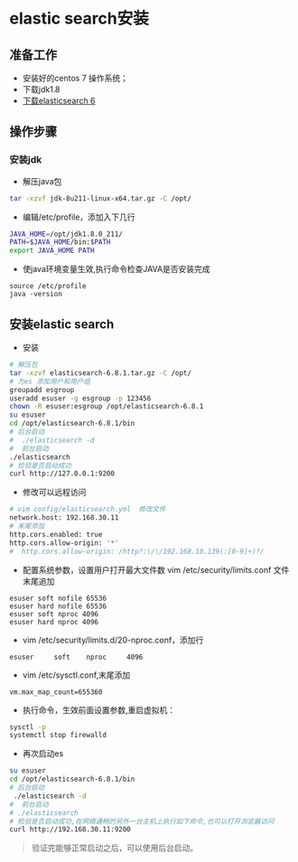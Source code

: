 # elastic search安装

## 准备工作

* 安装好的centos 7 操作系统；
* 下载jdk1.8
* [下载elasticsearch 6](https://artifacts.elastic.co/downloads/elasticsearch/elasticsearch-6.8.1.tar.gz) 


## 操作步骤

### 安装jdk 

* 解压java包

```bash
tar -xzvf jdk-8u211-linux-x64.tar.gz -C /opt/
```

* 编辑/etc/profile，添加入下几行

```bash
JAVA_HOME=/opt/jdk1.8.0_211/
PATH=$JAVA_HOME/bin:$PATH
export JAVA_HOME PATH
```

* 使java环境变量生效,执行命令检查JAVA是否安装完成   
```
source /etc/profile
java -version
```


## 安装elastic search 

* 安装 

```bash
# 解压包
tar -xzvf elasticsearch-6.8.1.tar.gz -C /opt/
# 为es 添加用户和用户组
groupadd esgroup
useradd esuser -g esgroup -p 123456
chown -R esuser:esgroup /opt/elasticsearch-6.8.1
su esuser
cd /opt/elasticsearch-6.8.1/bin
# 后台启动
#  ./elasticsearch -d  
#  前台启动
./elasticsearch
# 检验是否启动成功
curl http://127.0.0.1:9200
```

* 修改可以远程访问

```bash
# vim config/elasticsearch.yml  修改文件
network.host: 192.168.30.11
# 末尾添加
http.cors.enabled: true
http.cors.allow-origin: '*'
#  http.cors.allow-origin: /http?:\/\/192.168.10.139(:[0-9]+)?/
```

* 配置系统参数，设置用户打开最大文件数   vim /etc/security/limits.conf 文件末尾追加  
```
esuser soft nofile 65536
esuser hard nofile 65536
esuser soft nproc 4096
esuser hard nproc 4096
```
*  vim /etc/security/limits.d/20-nproc.conf，添加行 

```
esuser     soft    nproc     4096
```

* vim /etc/sysctl.conf,末尾添加

```
vm.max_map_count=655360
```

* 执行命令，生效前面设置参数,重启虚拟机： 
```bash
sysctl -p 
systemctl stop firewalld
```


* 再次启动es  

```bash
su esuser
cd /opt/elasticsearch-6.8.1/bin
# 后台启动
 ./elasticsearch -d  
#  前台启动
# ./elasticsearch
# 检验是否启动成功,在网络通畅的另外一台主机上执行如下命令,也可以打开浏览器访问
curl http://192.168.30.11:9200
```


>  验证完能够正常启动之后，可以使用后台启动。